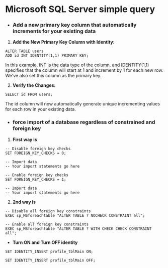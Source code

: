 # Microsoft SQL Server simple query

- ### Add a new primary key column that automatically increments for your existing data
1. **Add the New Primary Key Column with Identity:**
```
ALTER TABLE users
ADD id INT IDENTITY(1,1) PRIMARY KEY;
```
In this example, INT is the data type of the column, and IDENTITY(1,1) specifies that the column will start at 1 and increment by 1 for each new row. We've also set this column as the primary key.

2. **Verify the Changes:**

```
SELECT id FROM users;
```
The id column will now automatically generate unique incrementing values for each row in your existing data.

- ### force import of a database regardless of constrained and foreign key

1. **First way is**
```
-- Disable foreign key checks
SET FOREIGN_KEY_CHECKS = 0;

-- Import data
-- Your import statements go here

```

```
-- Enable foreign key checks
SET FOREIGN_KEY_CHECKS = 1;

-- Import data
-- Your import statements go here
```

2. **2nd way is**

```
-- Disable all foreign key constraints
EXEC sp_MSforeachtable "ALTER TABLE ? NOCHECK CONSTRAINT all";
```

```
-- Enable all foreign key constraints
EXEC sp_MSforeachtable "ALTER TABLE ? WITH CHECK CHECK CONSTRAINT all";
```

- **Turn ON and Turn OFF identity**
```
SET IDENTITY_INSERT profile_tblMain ON;
```
```
SET IDENTITY_INSERT profile_tblMain OFF;
```

